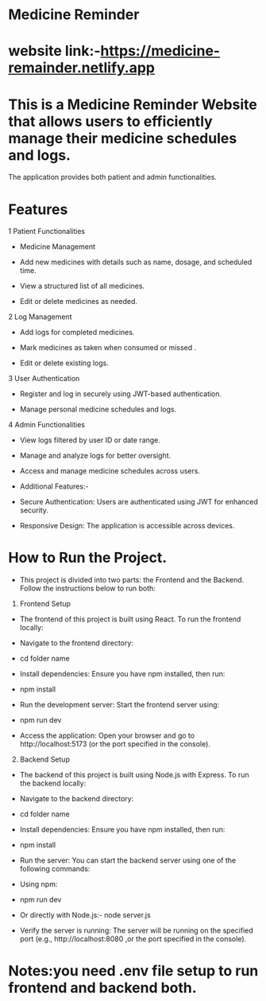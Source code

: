 # Medicine Reminder 

# website link:-https://medicine-remainder.netlify.app

# This is a Medicine Reminder Website that allows users to efficiently manage their medicine schedules and logs.
The application provides both patient and admin functionalities.

# Features

1 Patient Functionalities

* Medicine Management

* Add new medicines with details such as name, dosage, and scheduled time.

* View a structured list of all medicines.

* Edit or delete medicines as needed.

2 Log Management

* Add logs for completed medicines.

* Mark medicines as taken when consumed or missed .

* Edit or delete existing logs.

3 User Authentication

* Register and log in securely using JWT-based authentication.

* Manage personal medicine schedules and logs.

4 Admin Functionalities

* View logs filtered by user ID or date range.

* Manage and analyze logs for better oversight.

* Access and manage medicine schedules across users.

* Additional Features:-

* Secure Authentication: Users are authenticated using JWT for enhanced security.

* Responsive Design: The application is accessible across devices.

# How to Run the Project.

* This project is divided into two parts: the Frontend and the Backend. Follow the instructions below to run both:

1. Frontend Setup
* The frontend of this project is built using React. To run the frontend locally:

* Navigate to the frontend directory:

* cd folder name

* Install dependencies: Ensure you have npm installed, then run:

* npm install

* Run the development server: Start the frontend server using:

* npm run dev

* Access the application: Open your browser and go to http://localhost:5173 (or the port specified in the console).

2. Backend Setup
   
* The backend of this project is built using Node.js with Express. To run the backend locally:

* Navigate to the backend directory:

* cd folder name

* Install dependencies: Ensure you have npm installed, then run:

* npm install

* Run the server: You can start the backend server using one of the following commands:

* Using npm:

* npm run dev

* Or directly with Node.js:- node server.js

* Verify the server is running: The server will be running on the specified port (e.g., http://localhost:8080 ,or the port specified in the console).

# Notes:you need .env file setup to run frontend and backend both.
